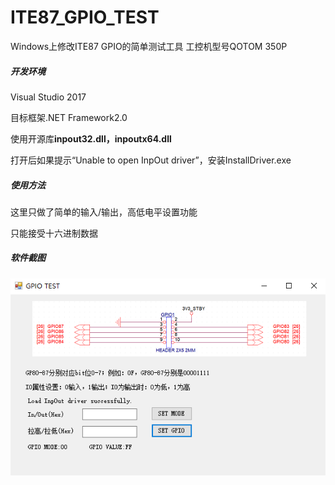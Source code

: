 # ITE87_GPIO_TEST
Windows上修改ITE87 GPIO的简单测试工具 工控机型号QOTOM 350P



##### 开发环境

Visual Studio 2017

目标框架.NET Framework2.0

使用开源库**inpout32.dll，inpoutx64.dll**

打开后如果提示“Unable to open InpOut driver”，安装InstallDriver.exe

##### 使用方法

这里只做了简单的输入/输出，高低电平设置功能

只能接受十六进制数据

##### 软件截图

![jietu](./gpio.png)